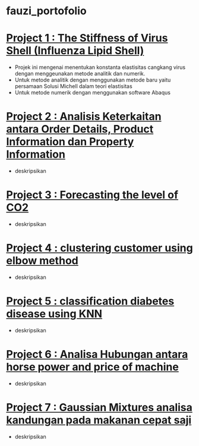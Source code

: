 # fauzi_portofolio
# [Project 1 : The Stiffness of Virus Shell (Influenza Lipid Shell)](https://github.com/fauzi1999mei/virus_shell/blob/main/Mohammad_Rizki_Fauzi_ICIRAD2021.pdf)
* Projek ini mengenai menentukan konstanta elastisitas cangkang virus dengan menggeunakan metode analitik dan numerik.
* Untuk metode analitik dengan menggunakan metode baru yaitu persamaan Solusi Michell dalam teori elastisitas
* Untuk metode numerik dengan menggunakan software Abaqus

# [Project 2 : Analisis Keterkaitan antara Order Details, Product Information dan Property Information]()
* deskripsikan
# [Project 3 : Forecasting the level of CO2]()
* deskripsikan
# [Project 4 : clustering customer using elbow method]()
* deskripsikan
# [Project 5 : classification diabetes disease using KNN]()
* deskripsikan
# [Project 6 : Analisa Hubungan antara horse power and price of machine]()
* deskripsikan
# [Project 7 : Gaussian Mixtures analisa kandungan pada makanan cepat saji]()
* deskripsikan
